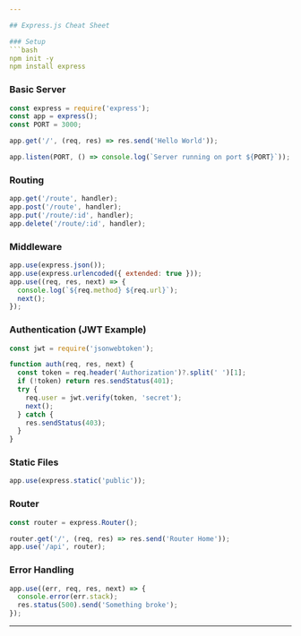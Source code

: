 ```yaml
---

## Express.js Cheat Sheet

### Setup
```bash
npm init -y
npm install express
```

### Basic Server
```js
const express = require('express');
const app = express();
const PORT = 3000;

app.get('/', (req, res) => res.send('Hello World'));

app.listen(PORT, () => console.log(`Server running on port ${PORT}`));
```

### Routing
```js
app.get('/route', handler);
app.post('/route', handler);
app.put('/route/:id', handler);
app.delete('/route/:id', handler);
```

### Middleware
```js
app.use(express.json());
app.use(express.urlencoded({ extended: true }));
app.use((req, res, next) => {
  console.log(`${req.method} ${req.url}`);
  next();
});
```

### Authentication (JWT Example)
```js
const jwt = require('jsonwebtoken');

function auth(req, res, next) {
  const token = req.header('Authorization')?.split(' ')[1];
  if (!token) return res.sendStatus(401);
  try {
    req.user = jwt.verify(token, 'secret');
    next();
  } catch {
    res.sendStatus(403);
  }
}
```

### Static Files
```js
app.use(express.static('public'));
```

### Router
```js
const router = express.Router();

router.get('/', (req, res) => res.send('Router Home'));
app.use('/api', router);
```

### Error Handling
```js
app.use((err, req, res, next) => {
  console.error(err.stack);
  res.status(500).send('Something broke');
});
```

---
```

